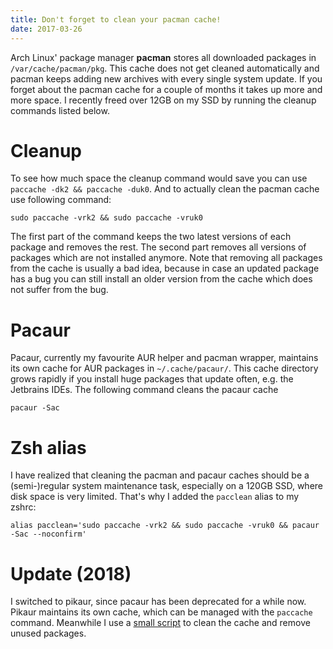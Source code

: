 ```yaml
---
title: Don't forget to clean your pacman cache!
date: 2017-03-26
---
```


Arch Linux' package manager **pacman** stores all downloaded packages in `/var/cache/pacman/pkg`.
This cache does not get cleaned automatically and pacman keeps adding new archives with every single system update.
If you forget about the pacman cache for a couple of months it takes up more and more space.
I recently freed over 12GB on my SSD by running the cleanup commands listed below.

<!--more-->

# Cleanup
To see how much space the cleanup command would save you can use `paccache -dk2 && paccache -duk0`.
And to actually clean the pacman cache use following command:

```shell
sudo paccache -vrk2 && sudo paccache -vruk0
```
The first part of the command keeps the two latest versions of each package and removes the rest.
The second part removes all versions of packages which are not installed anymore.
Note that removing all packages from the cache is usually a bad idea, because in case an updated package has a bug you can still install an older version from the cache which does not suffer from the bug.

# Pacaur
Pacaur, currently my favourite AUR helper and pacman wrapper, maintains its own cache for AUR packages in
`~/.cache/pacaur/`. This cache directory grows rapidly if you install huge packages that update often, e.g. the
Jetbrains IDEs. The following command cleans the pacaur cache

```shell
pacaur -Sac
```

# Zsh alias
I have realized that cleaning the pacman and pacaur caches should be a (semi-)regular system maintenance task,
especially on a 120GB SSD, where disk space is very limited. That's why I added the `pacclean` alias to my zshrc:

```shell
alias pacclean='sudo paccache -vrk2 && sudo paccache -vruk0 && pacaur -Sac --noconfirm'
```

# Update (2018)
I switched to pikaur, since pacaur has been deprecated for a while now.
Pikaur maintains its own cache, which can be managed with the `paccache` command.
Meanwhile I use a [small script](https://github.com/woefe/dotfiles/blob/master/scripts/.bin/pacclean) to clean the cache and remove unused packages.
